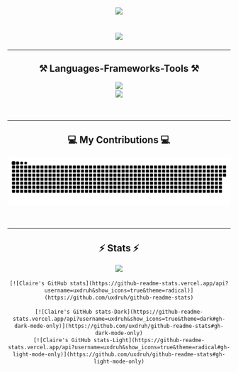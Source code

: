 <h1 align="center">
    <img src="https://readme-typing-svg.herokuapp.com/?font=Righteous&size=35&center=true&vCenter=true&width=500&height=70&duration=4000&lines=Hi+There!+;+I'm+Claire! ;&color=ff8000" />
</h1>
<h2 align="center">
    <img src="https://readme-typing-svg.herokuapp.com/?font=Righteous&size=35&center=true&vCenter=true&width=500&height=70&duration=6000&lines=👩🏻‍💻+I'm+a+self-taught+developer. ;&color=ff8000" />
</h2>

---
<div align="center">
    <h2>⚒️ Languages-Frameworks-Tools ⚒️</h2>
    <img src="https://skillicons.dev/icons?i=c,cs,python,javascript,html,css,sqlite,flask" /><br>
    <img src="https://skillicons.dev/icons?i=vscode,bash,git,github,unity,arduino,godot,bootstrap" /><br>
</div>
<br><br>

---
<div align="center">
    <h2>💻 My Contributions 💻</h2>
    <img alt="snake eating my contributions" src="https://raw.githubusercontent.com/uxdruh/uxdruh/output/github-contribution-grid-snake.svg" />
</div>
<br><br>

---
<div align=center>
    <h2>⚡ Stats ⚡</h2>
    <img src="https://github-readme-stats.vercel.app/api?username=uxdruh&show_icons=true&theme=radical" />
    
    [![Claire's GitHub stats](https://github-readme-stats.vercel.app/api?username=uxdruh&show_icons=true&theme=radical)](https://github.com/uxdruh/github-readme-stats)
    
    [![Claire's GitHub stats-Dark](https://github-readme-stats.vercel.app/api?username=uxdruh&show_icons=true&theme=dark#gh-dark-mode-only)](https://github.com/uxdruh/github-readme-stats#gh-dark-mode-only)
    [![Claire's GitHub stats-Light](https://github-readme-stats.vercel.app/api?username=uxdruh&show_icons=true&theme=radical#gh-light-mode-only)](https://github.com/uxdruh/github-readme-stats#gh-light-mode-only)
</div>

